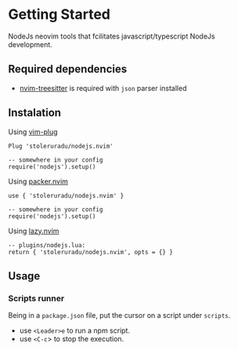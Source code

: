 # Getting Started
NodeJs neovim tools that fcilitates javascript/typescript NodeJs development.

## Required dependencies
- [nvim-treesitter](https://github.com/nvim-treesitter/nvim-treesitter) is required with `json` parser installed

## Instalation
Using [vim-plug](https://github.com/junegunn/vim-plug)
```
Plug 'stoleruradu/nodejs.nvim'

-- somewhere in your config
require('nodejs').setup()
```

Using [packer.nvim](https://github.com/wbthomason/packer.nvim)
```
use { 'stoleruradu/nodejs.nvim' }

-- somewhere in your config
require('nodejs').setup()
```
Using [lazy.nvim](https://github.com/folke/lazy.nvim)
```
-- plugins/nodejs.lua:
return { 'stoleruradu/nodejs.nvim', opts = {} }
```
## Usage

### Scripts runner

Being in a `package.json` file, put the cursor on a script under `scripts`.

- use `<Leader>e` to run a npm script.
- use `<C-c`> to stop the execution.

